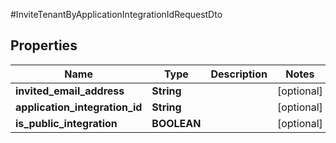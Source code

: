 #InviteTenantByApplicationIntegrationIdRequestDto

## Properties
Name | Type | Description | Notes
------------ | ------------- | ------------- | -------------
**invited_email_address** | **String** |  | [optional] 
**application_integration_id** | **String** |  | [optional] 
**is_public_integration** | **BOOLEAN** |  | [optional] 

